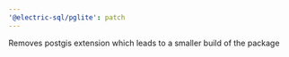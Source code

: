 ```yaml
---
'@electric-sql/pglite': patch
---
```


Removes postgis extension which leads to a smaller build of the package
